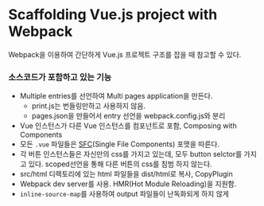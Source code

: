 # Scaffolding Vue.js project with Webpack
Webpack을 이용하여 간단하게 Vue.js 프로젝트 구조를 잡을 때 참고할 수 있다.

### 소스코드가 포함하고 있는 기능
* Multiple entries를 선언하여 Multi pages application을 만든다.
  * print.js는 번들링만하고 사용하지 않음.
  * pages.json을 만들어서 entry 선언을 webpack.config.js와 분리
* Vue 인스턴스가 다른 Vue 인스턴스를 컴포넌트로 포함, Composing with Components
* 모든 `.vue` 파일들은 [SFC](https://vuejs.org/v2/guide/single-file-components.html)(Single File Components) 포맷을 따른다.
* 각 버튼 인스턴스들은 자신만의 css를 가지고 있는데, 모두 button selctor를 가지고 있다. scoped선언을 통해 다른 버튼의 css를 침범 하지 않는다.
* src/html 디렉토리에 있는 html 파일들을 dist/html로 복사, CopyPlugin
* Webpack dev server를 사용. HMR(Hot Module Reloading)을 지원함.
* `inline-source-map`를 사용하여 output 파일들이 난독화되게 하지 않게
